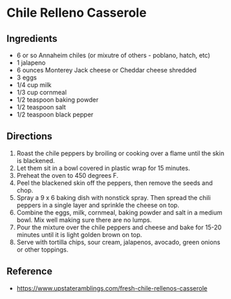 # Chile Relleno Casserole

## Ingredients
* 6 or so Annaheim chiles (or mixutre of others - poblano, hatch, etc)
* 1 jalapeno
* 6 ounces Monterey Jack cheese or Cheddar cheese shredded
* 3 eggs
* 1/4 cup milk
* 1/3 cup cornmeal
* 1/2 teaspoon baking powder
* 1/2 teaspoon salt
* 1/2 teaspoon black pepper


## Directions
1. Roast the chile peppers by broiling or cooking over a flame until the skin is blackened.
2. Let them sit in a bowl covered in plastic wrap for 15 minutes.
3. Preheat the oven to 450 degrees F.
4. Peel the blackened skin off the peppers, then remove the seeds and chop.
5. Spray a 9 x 6 baking dish with nonstick spray. Then spread the chili peppers in a single layer and sprinkle the cheese on top.
6. Combine the eggs, milk, cornmeal, baking powder and salt in a medium bowl. Mix well making sure there are no lumps.
7. Pour the mixture over the chile peppers and cheese and bake for 15-20 minutes until it is light golden brown on top.
8. Serve with tortilla chips, sour cream, jalapenos, avocado, green onions or other toppings.

## Reference
* <https://www.upstateramblings.com/fresh-chile-rellenos-casserole>